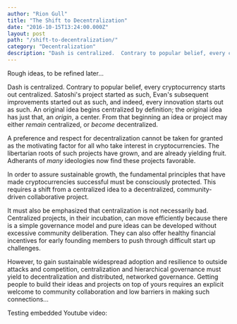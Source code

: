 ```yaml
---
author: "Rion Gull"
title: "The Shift to Decentralization"
date: "2016-10-15T13:24:00.000Z"
layout: post
path: "/shift-to-decentralization/"
category: "Decentralization"
description: "Dash is centralized.  Contrary to popular belief, every cryptocurrency starts out centralized.  Satoshi's project started as such, Evan's subsequent improvements started out as such, and indeed, every innovation starts out as such."
---
```


Rough ideas, to be refined later...

Dash is centralized.  Contrary to popular belief, every cryptocurrency starts out centralized.  Satoshi's project started as such, Evan's subsequent improvements started out as such, and indeed, every innovation starts out as such.  An original idea begins centralized by definition; the *origin*al idea has just that, an *origin*, a center.  From that beginning an idea or project may either *remain* centralized, or *become* decentralized.  

A preference and respect for decentralization cannot be taken for granted as the motivating factor for all who take interest in cryptocurrencies.  The libertarian roots of such projects have grown, and are already yielding fruit. Adherants of *many* ideologies now find these projects favorable.  

In order to assure sustainable growth, the fundamental principles that have made cryptocurrencies successful must be consciously protected.  This requires a shift from a centralized idea to a decentralized, community-driven collaborative project.  

It must also be emphasized that centralization is not necessarily bad.  Centralized projects, in their incubation, can move efficiently because there is a simple governance model and pure ideas can be developed without excessive community deliberation.  They can also offer healthy financial incentives for early founding members to push through difficult start up challenges.

However, to gain sustainable widespread adoption and resilience to outside attacks and competition, centralization and hierarchical governance must yield to decentralization and distributed, networked governance.  Getting people to build their ideas and projects on top of yours requires an explicit welcome to community collaboration and low barriers in making such connections...

Testing embedded Youtube video:
